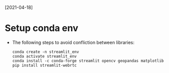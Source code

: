 [2021-04-18]

# Setup conda env

* The following steps to avoid confliction between libraries:
    ```
    conda create -n streamlit_env
    conda activate streamlit_env
    conda install -c conda-forge streamlit opencv geopandas matplotlib
    pip install streamlit-webrtc
    ```

